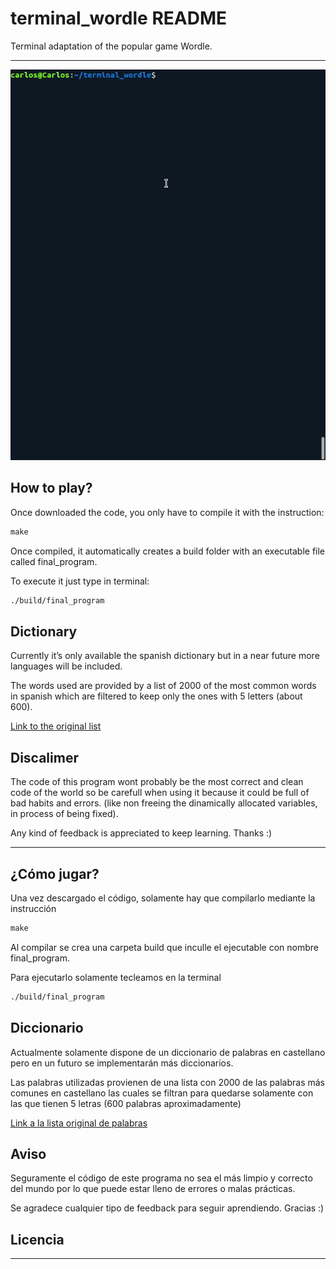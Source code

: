 # terminal_wordle README

Terminal adaptation of the popular game Wordle.

---

![demo_wordle.gif](images/demo_wordle.gif)

## How to play?

Once downloaded the code, you only have to compile it with the instruction:

```makefile
make
```

Once compiled, it automatically creates a build folder with an executable file called final_program.

To execute it just type in terminal: 

```makefile
./build/final_program
```

## Dictionary

Currently it’s only available the spanish dictionary but in a near future more languages will be included.

The words used are provided by a list of 2000 of the most common words in spanish which are filtered to keep only the ones with 5 letters (about 600).

[Link to the original list](https://github.com/bitcoin/bips/blob/master/bip-0039/spanish.txt)

## Discalimer

The code of this program wont probably be the most correct and clean code of the world so be carefull when using it because it could be full of bad habits and errors. (like non freeing the dinamically allocated variables, in process of being fixed).

Any kind of feedback is appreciated to keep learning. Thanks :)

---

## ¿Cómo jugar?

Una vez descargado el código, solamente hay que compilarlo mediante la instrucción

```makefile
make
```

Al compilar se crea una carpeta build que inculle el ejecutable con nombre final_program. 

Para ejecutarlo solamente tecleamos en la terminal

```makefile
./build/final_program
```

## Diccionario

Actualmente solamente dispone de un diccionario de palabras en castellano pero en un futuro se implementarán más diccionarios.

Las palabras utilizadas provienen de una lista con 2000 de las palabras más comunes en castellano las cuales se filtran para quedarse solamente con las que tienen 5 letras (600 palabras aproximadamente)

[Link a la lista original de palabras](https://github.com/bitcoin/bips/blob/master/bip-0039/spanish.txt)

## Aviso

Seguramente el código de este programa no sea el más limpio y correcto del mundo por lo que puede estar lleno de errores o malas prácticas.

Se agradece cualquier tipo de feedback para seguir aprendiendo. Gracias :)

## Licencia

---